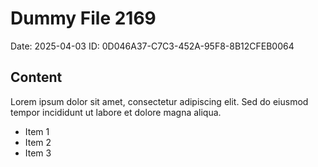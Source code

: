 # Dummy File 2169

Date: 2025-04-03
ID: 0D046A37-C7C3-452A-95F8-8B12CFEB0064

## Content

Lorem ipsum dolor sit amet, consectetur adipiscing elit.
Sed do eiusmod tempor incididunt ut labore et dolore magna aliqua.

* Item 1
* Item 2
* Item 3

